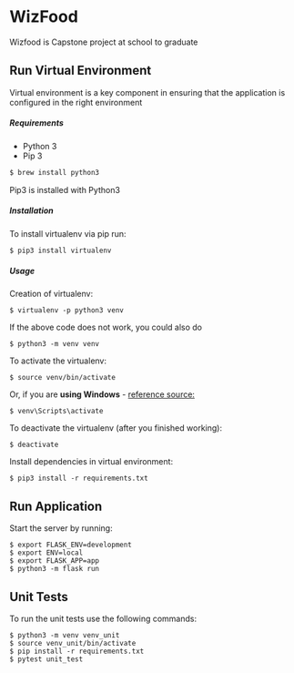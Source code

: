 # WizFood
Wizfood is Capstone project at school to graduate

## Run Virtual Environment

Virtual environment is a key component in ensuring that the application is configured in the right environment

##### Requirements
* Python 3
* Pip 3

```bash
$ brew install python3
```

Pip3 is installed with Python3

##### Installation
To install virtualenv via pip run:
```bash
$ pip3 install virtualenv
```

##### Usage
Creation of virtualenv:

    $ virtualenv -p python3 venv

If the above code does not work, you could also do

    $ python3 -m venv venv

To activate the virtualenv:

    $ source venv/bin/activate

Or, if you are **using Windows** - [reference source:](https://stackoverflow.com/questions/8921188/issue-with-virtualenv-cannot-activate)

    $ venv\Scripts\activate

To deactivate the virtualenv (after you finished working):

    $ deactivate

Install dependencies in virtual environment:

    $ pip3 install -r requirements.txt

## Run Application

Start the server by running:

    $ export FLASK_ENV=development
    $ export ENV=local
    $ export FLASK_APP=app
    $ python3 -m flask run

## Unit Tests
To run the unit tests use the following commands:

    $ python3 -m venv venv_unit
    $ source venv_unit/bin/activate
    $ pip install -r requirements.txt
    $ pytest unit_test